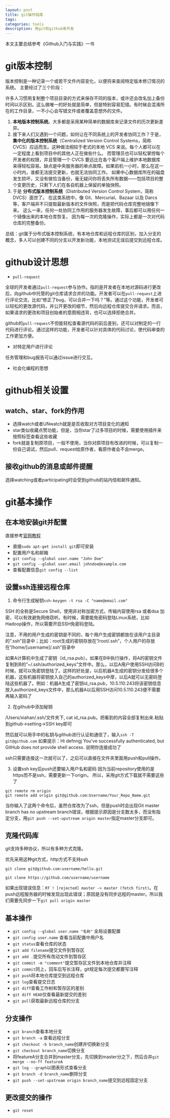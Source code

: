 ```yaml
---
layout: post
title: git操作指南
tags:
categories: tools
description: 用git和github来开发
---
```


本文主要总结参考《Github入门与实践》一书

# git版本控制

版本控制是一种记录一个或若干文件内容变化，以便将来查阅特定版本修订情况的系统。
主要经过了三个阶段：

许多人习惯用复制整个项目目录的方式来保存不同的版本，或许还会改名加上备份时间以示区别。这么做唯一的好处就是简单，但是特别容易犯错。有时候会混淆所在的工作目录，一不小心会写错文件或者覆盖意想外的文件。

1. **本地版本控制系统**。大多都是采用某种简单的数据库来记录文件的历次更新差异。
2. 接下来人们又遇到一个问题，如何让在不同系统上的开发者协同工作？于是， **集中化的版本控制系统**（Centralized Version Control Systems，简称 CVCS）应运而生。这种做法相较于老式的本地 VCS 来说。每个人都可以在一定程度上看到项目中的其他人正在做些什么。 而管理员也可以轻松掌控每个开发者的权限，并且管理一个 CVCS 要远比在各个客户端上维护本地数据库来得轻松容易。缺点是中央服务器的单点故障。如果宕机一小时，那么在这一小时内，谁都无法提交更新，也就无法协同工作。 如果中心数据库所在的磁盘发生损坏，又没有做恰当备份，毫无疑问你将丢失所有数据——包括项目的整个变更历史，只剩下人们在各自机器上保留的单独快照。
3. 于是 **分布式版本控制系统**（Distributed Version Control System，简称 DVCS）面世了。 在这类系统中，像 Git、Mercurial、Bazaar 以及 Darcs 等，客户端并不只提取最新版本的文件快照，而是把代码仓库完整地镜像下来。 这么一来，任何一处协同工作用的服务器发生故障，事后都可以用任何一个镜像出来的本地仓库恢复。 因为每一次的克隆操作，实际上都是一次对代码仓库的完整备份。

总结：git属于分布式版本控制系统，有本地仓库和远程仓库的区别，加入分支的概念，多人可以创建不同的分支以开发新功能，本地测试无误后提交到远程仓库。


# github设计思想

* `pull-request`

全球的开发者通过`pull-request`参与协作。指的是开发者在本地对源码进行更改后，向github中托管的git仓库请求合并的功能。开发者可以在`pull-request`上进行评论交流，比如“修正了bug，可以合并一下吗？”等。通过这个功能，开发者可以轻松的更改源代码，并公开更改的细节，然后向远程仓库提交合并请求。而且，如果请求的更改和项目创始者的意图相违背，也可以选择拒绝合并。

github的`pull-request`不但能轻松查看源代码的前后差别，还可以对制定的一行代码进行评论。通过这样的功能，开发者可以针对具体的代码讨论，使代码审查的工作更加方便。

* 对特定用户进行评论

任务管理和bug报告可以通过issue进行交互。

* 社会化编程的思想

# github相关设置

## watch、star、fork的作用

* 选择watch或者UNwatch就是是否收取对方项目变化的通知
* star类似收藏点赞功能，但是，当你star了过多项目的时候，需要使用插件来按照标签查看这些收藏
* fork就是复制原项目，一般不使用，当你对原项目有改进的时候，可以复制一份自己调试，然后pull、request给原作者，看原作者会不会merge。

## 接收github的消息或邮件提醒

选择watching或者participating时会受到github的站内信和邮件通知。

# git基本操作

## 在本地安装git并配置

直接参考[官网教程](https://git-scm.com/book/zh/v1/%E8%B5%B7%E6%AD%A5-%E5%AE%89%E8%A3%85-Git)
* 直接`sudo apt-get install git`即可安装
* 配置用户名和邮箱
* `git config --global user.name "John Doe"`
* `git config --global user.email johndoe@example.com`
* 查看配置信息`git config --list`

## 设置ssh连接远程仓库

1. 命令行生成秘钥`ssh-keygen -t rsa -C "name@email.com"`

SSH 的全称是Secure Shell，使用非对称加密方式，传输内容使用rsa 或者dsa 加密，可以有效避免网络窃听。有时候，需要能免密码登陆Linux系统，比如Hadoop操作，所以需要开启SSH免密码登陆。

注意，不用的用户生成的密钥是不同的，每个用户生成密钥都放在该用户主目录的”.ssh”目录中；比如：root生成的密钥存放在”/root/.ssh”，个人用户的存放在”/home/[username]/.ssh”目录中

如果A计算机中生成了密钥（id_rsa.pub）。如果在B中执行操作，将A的密钥文件复制到B的”~/.ssh/authorized_keys”文件中。那么，以后A用户使用SSH访问B的时候，就可以免密钥登陆了。这样的好处是，以后机器A生成的密钥分发给很多个机器，这些机器将密钥放入自己的authorized_keys中厚，以后A就可以无密码登陆这些机器了。例如：机器A生成了密钥id_rsa.pub，10.5.110.243将该密钥信息放入authorized_keys文件中，那么机器A以后用SSH访问10.5.110.243便不需要再输入密码了

2. 在github中添加秘钥

/Users/xiahan/.ssh/文件夹下, cat id_rsa.pub。把看到的内容全部复制出来.粘贴到github->setting->SSH key即可

然后就可以用手中的私钥与github进行认证和通信了，输入`ssh -T git@github.com`
如果提示：Hi defnngj You've successfully authenticated, but GitHub does not provide shell access. 说明你连接成功了

ssh只需要连接这一次就可以了，之后可以直接在文件夹里面用push和pull操作。

3. 设置ssh key后push还要输入用户名和密码
因为当前repository使用的是https而不是ssh，需要更新一下origin。
所以，采用git方式下载就不需要这些了

```
git remote rm origin
git remote add origin git@github.com:Username/Your_Repo_Name.git
```

当你输入了这两个命令后，虽然仓库改为了ssh，但是push时会出现Git master branch has no upstream branch错误，根据提示原因是分支数太多，而没有指定分支，用`git push --set-upstream origin master`指定master分支即可。

## 克隆代码库

git支持多种协议，所以有多种方式克隆。

优先采用这种git方式，http方式不支持ssh

`git clone git@github.com:username/hello.git`

`git clone https://github.com/username/username`

如果出现错误信息：`RT ! [rejected] master -> master (fetch first)`。在push远程服务器的时候发现出现此错误；原因是没有同步远程的master。所以我们需要先同步一下`git pull origin master`


## 基本操作
* `git config --global user.name "名称"` 全局设置配置
* `git config user.name` 查看当前配置中用户名
* `git status`查看仓库的状态
* `git add filename`提交文件到暂存区
* `git add .`提交所有改动文件到暂存区
* `git commit -m "comment"`提交暂存区文件到本地仓库并注释
* `git commit`同上，回车后写长注释，git规定每次提交都要写注释
* `git push`将本地仓库提交到远程仓库
* `git log`查看提交日志
* `git diff`查看工作树和暂存区的差别
* `git diff HEAD`仅查看最新提交的差别
* `git pull`获取最新远程仓库的分支

## 分支操作

* `git branch`查看本地分支
* `git branch -a` 查看远程分支
* `git checkout -b branch_name`创建并切换新分支
* `git checkout branch_name`切换分支
* 将featureA分支合并到master分支，先切换到master分之下，然后合并`git merge --no-ff featureA`
* `git log --graph`以图表形式查看分支
* `git branch -d branch_name`删除分支
* `git push --set-upstream origin branch_name`提交到远程固定分支

## 更改提交的操作

* `git reset`
